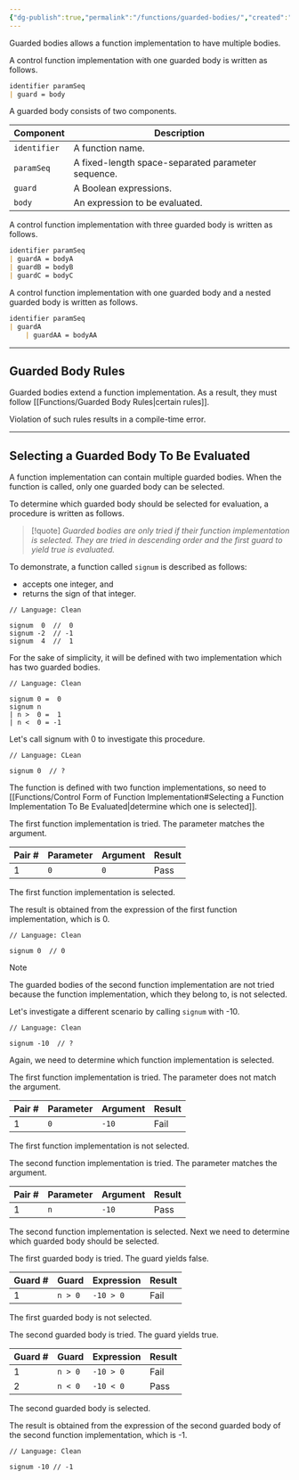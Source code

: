 ```yaml
---
{"dg-publish":true,"permalink":"/functions/guarded-bodies/","created":"2023-06-20T23:37:36.403+07:00","updated":"2023-06-24T20:19:28.909+07:00"}
---
```



Guarded bodies allows a function implementation to have multiple bodies.

A control function implementation with one guarded body is written as follows.

```markdown
identifier paramSeq
| guard = body
```

A guarded body consists of two components.

| Component    | Description                                        |
| ------------ | -------------------------------------------------- |
| `identifier` | A function name.                                   |
| `paramSeq`   | A fixed-length space-separated parameter sequence. |
| `guard`      | A Boolean expressions.                             |
| `body`       | An expression to be evaluated.                     |

A control function implementation with three guarded body is written as follows.

```markdown
identifier paramSeq
| guardA = bodyA
| guardB = bodyB
| guardC = bodyC
```

A control function implementation with one guarded body and a nested guarded body is written as follows.

```markdown
identifier paramSeq
| guardA
    | guardAA = bodyAA
```

---

## Guarded Body Rules

Guarded bodies extend a function implementation.
As a result, they must follow [[Functions/Guarded Body Rules\|certain rules]].

Violation of such rules results in a compile-time error.

---

## Selecting a Guarded Body To Be Evaluated

A function implementation can contain multiple guarded bodies.
When the function is called, only one guarded body can be selected.

To determine which guarded body should be selected for evaluation, a procedure is written as follows.

> [!quote]
> *Guarded bodies are only tried if their function implementation is selected.*
> *They are tried in descending order and the first guard to yield true is evaluated.*

To demonstrate, a function called `signum` is described as follows:
- accepts one integer, and
- returns the sign of that integer.

```Clean
// Language: Clean

signum  0  //  0
signum -2  // -1
signum  4  //  1
```

For the sake of simplicity, it will be defined with two implementation which has two guarded bodies.

```
// Language: Clean

signum 0 =  0
signum n
| n >  0 =  1
| n <  0 = -1
```

Let's call signum with 0 to investigate this procedure.

```
// Language: CLean

signum 0  // ?
```

The function is defined with two function implementations, so need to  [[Functions/Control Form of Function Implementation#Selecting a Function Implementation To Be Evaluated\|determine which one is selected]].

The first function implementation is tried.
The parameter matches the argument.

| Pair # | Parameter | Argument | Result |
| ------ | --------- | -------- | ------ |
| 1      | `0`       | `0`      | Pass   |

The first function implementation is selected.

The result is obtained from the expression of the first function implementation, which is 0.

```Clean
// Language: Clean

signum 0  // 0
```

> [!note]
> The guarded bodies of the second function implementation are not tried because the function implementation, which they belong to, is not selected.

Let's investigate a different scenario by calling `signum` with -10.

```Clean
// Language: Clean

signum -10  // ?
```

Again, we need to determine which function implementation is selected.

The first function implementation is tried. 
The parameter does not match the argument.

| Pair # | Parameter | Argument | Result |
| ------ | --------- | -------- | ------ |
| 1      | `0`       | `-10`    | Fail   |

The first function implementation is not selected.

The second function implementation is tried.
The parameter matches the argument.

| Pair # | Parameter | Argument | Result |
| ------ | --------- | -------- | ------ |
| 1      | `n`       | `-10`    | Pass   |

The second function implementation is selected.
Next we need to determine which guarded body should be selected.

The first guarded body is tried.
The guard yields false.

| Guard  # | Guard   | Expression | Result |
| -------- | ------- | ---------- | ------ |
| 1        | `n > 0` | `-10 > 0`  | Fail   |

The first guarded body is not selected.

The second guarded body is tried.
The guard yields true.

| Guard  # | Guard   | Expression | Result |
| -------- | ------- | ---------- | ------ |
| 1        | `n > 0` | `-10 > 0`  | Fail   |
| 2        | `n < 0` | `-10 < 0`  | Pass   |

The second guarded body is selected.

The result is obtained from the expression of the second guarded body of the second function implementation, which is -1.

```Clean
// Language: Clean

signum -10 // -1
```